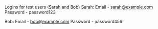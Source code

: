 

Logins for test users (Sarah and Bob)
Sarah:
Email - sarah@example.com
Password - password123

Bob:
Email - bob@example.com
Password - password456
